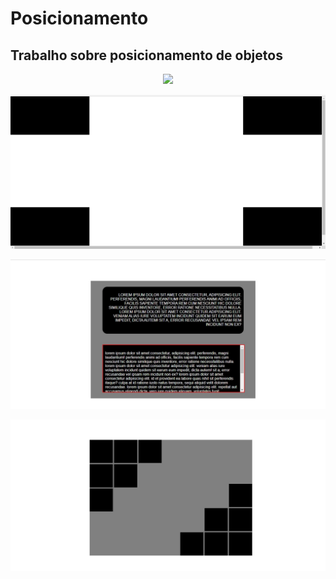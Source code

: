 # Posicionamento

## Trabalho sobre posicionamento de objetos

<p align="center">
<img src=./imagens/html-l.jpg> <br />
 
<img src=./imagens/html-2.jpg> <br /> 
 
<img src=./imagens/html-3.jpg> <br />

<img src=./imagens/html-4.jpg> <br />

